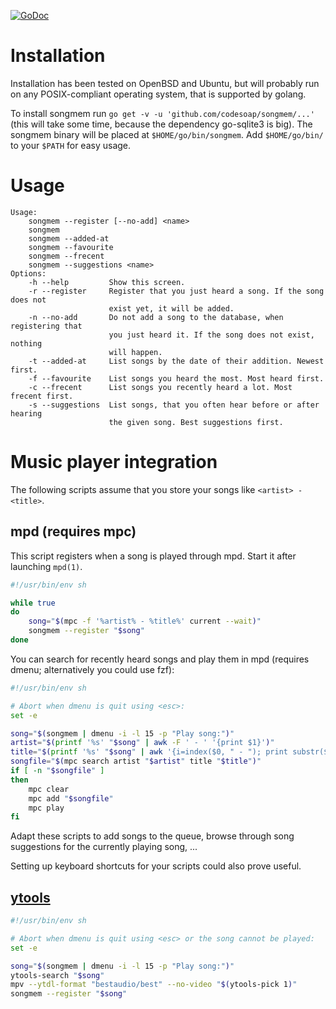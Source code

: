 [![GoDoc](https://godoc.org/github.com/codesoap/songmem?status.svg)](https://godoc.org/github.com/codesoap/songmem)

# Installation
Installation has been tested on OpenBSD and Ubuntu, but will probably
run on any POSIX-compliant operating system, that is supported by
golang.

To install songmem run `go get -v -u 'github.com/codesoap/songmem/...'`
(this will take some time, because the dependency go-sqlite3 is
big). The songmem binary will be placed at `$HOME/go/bin/songmem`. Add
`$HOME/go/bin/` to your `$PATH` for easy usage.

# Usage
```
Usage:
    songmem --register [--no-add] <name>
    songmem
    songmem --added-at
    songmem --favourite
    songmem --frecent
    songmem --suggestions <name>
Options:
    -h --help         Show this screen.
    -r --register     Register that you just heard a song. If the song does not
                      exist yet, it will be added.
    -n --no-add       Do not add a song to the database, when registering that
                      you just heard it. If the song does not exist, nothing
                      will happen.
    -t --added-at     List songs by the date of their addition. Newest first.
    -f --favourite    List songs you heard the most. Most heard first.
    -c --frecent      List songs you recently heard a lot. Most frecent first.
    -s --suggestions  List songs, that you often hear before or after hearing
                      the given song. Best suggestions first.
```

# Music player integration
The following scripts assume that you store your songs like
`<artist> - <title>`.

## mpd (requires mpc)
This script registers when a song is played through mpd. Start it after
launching `mpd(1)`.

```bash
#!/usr/bin/env sh

while true
do
	song="$(mpc -f '%artist% - %title%' current --wait)"
	songmem --register "$song"
done
```

You can search for recently heard songs and play them in mpd (requires
dmenu; alternatively you could use fzf):

```bash
#!/usr/bin/env sh

# Abort when dmenu is quit using <esc>:
set -e

song="$(songmem | dmenu -i -l 15 -p "Play song:")"
artist="$(printf '%s' "$song" | awk -F ' - ' '{print $1}')"
title="$(printf '%s' "$song" | awk '{i=index($0, " - "); print substr($0, i+3)}')"
songfile="$(mpc search artist "$artist" title "$title")"
if [ -n "$songfile" ]
then
	mpc clear
	mpc add "$songfile"
	mpc play
fi
```

Adapt these scripts to add songs to the queue, browse through song
suggestions for the currently playing song, ...

Setting up keyboard shortcuts for your scripts could also prove useful.

## [ytools](https://github.com/codesoap/ytools)
```bash
#!/usr/bin/env sh

# Abort when dmenu is quit using <esc> or the song cannot be played:
set -e

song="$(songmem | dmenu -i -l 15 -p "Play song:")"
ytools-search "$song"
mpv --ytdl-format "bestaudio/best" --no-video "$(ytools-pick 1)"
songmem --register "$song"
```
